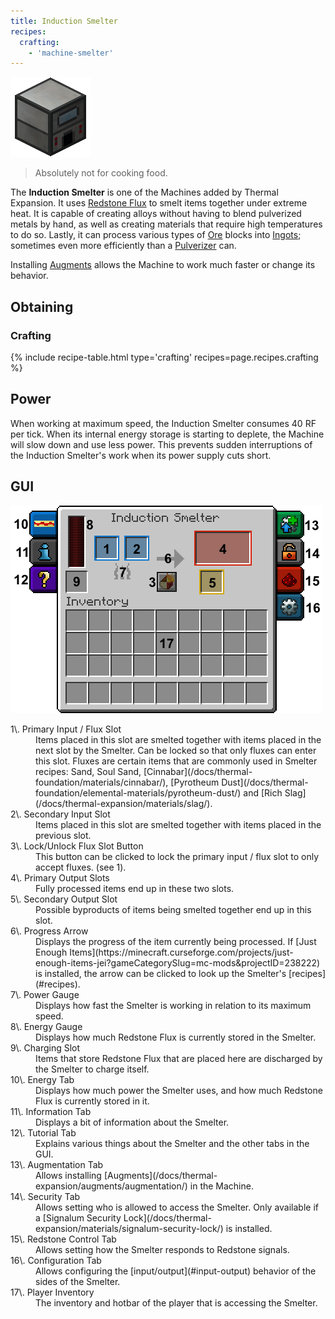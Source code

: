 ```yaml
--- 
title: Induction Smelter 
recipes: 
  crafting: 
    - 'machine-smelter'
--- 
```


![Induction Smelter](/assets/images/thermal-expansion/induction-smelter.png)

> Absolutely not for cooking food.

The **Induction Smelter** is one of the Machines added by Thermal Expansion. It uses [Redstone Flux](/docs/redstone-flux/) to smelt items together under extreme heat. It is capable of creating alloys without having to blend pulverized metals by hand, as well as creating materials that require high temperatures to do so. Lastly, it can process various types of [Ore](/docs/thermal-foundation/world-generation/ores/) blocks into [Ingots](/docs/thermal-foundation/materials/ingots/); sometimes even more efficiently than a [Pulverizer](/docs/thermal-expansion/machines/pulverizer/) can.

Installing [Augments](/docs/thermal-expansion/tiers-and-augments/augments/) allows the Machine to work much faster or change its behavior.

Obtaining
---------

### Crafting
{% include recipe-table.html type='crafting' recipes=page.recipes.crafting %}

## Power

When working at maximum speed, the Induction Smelter consumes 40 RF per tick. When its internal energy storage is starting to deplete, the Machine will slow down and use less power. This prevents sudden interruptions of the Induction Smelter's work when its power supply cuts short.

## GUI

![Induction Smelter GUI](/assets/images/thermal-expansion/induction-smelter-gui.png)

<dl class="uk-description-list-line">

<dt>1\. Primary Input / Flux Slot</dt>

<dd>Items placed in this slot are smelted together with items placed in the next slot by the Smelter. Can be locked so that only fluxes can enter this slot.  
Fluxes are certain items that are commonly used in Smelter recipes: Sand, Soul Sand, [Cinnabar](/docs/thermal-foundation/materials/cinnabar/), [Pyrotheum Dust](/docs/thermal-foundation/elemental-materials/pyrotheum-dust/) and [Rich Slag](/docs/thermal-expansion/materials/slag/).</dd>

<dt>2\. Secondary Input Slot</dt>

<dd>Items placed in this slot are smelted together with items placed in the previous slot.</dd>

<dt>3\. Lock/Unlock Flux Slot Button</dt>

<dd>This button can be clicked to lock the primary input / flux slot to only accept fluxes. (see 1).</dd>

<dt>4\. Primary Output Slots</dt>

<dd>Fully processed items end up in these two slots.</dd>

<dt>5\. Secondary Output Slot</dt>

<dd>Possible byproducts of items being smelted together end up in this slot.</dd>

<dt>6\. Progress Arrow</dt>

<dd>Displays the progress of the item currently being processed. If [Just Enough Items](https://minecraft.curseforge.com/projects/just-enough-items-jei?gameCategorySlug=mc-mods&projectID=238222) is installed, the arrow can be clicked to look up the Smelter's [recipes](#recipes).</dd>

<dt>7\. Power Gauge</dt>

<dd>Displays how fast the Smelter is working in relation to its maximum speed.</dd>

<dt>8\. Energy Gauge</dt>

<dd>Displays how much Redstone Flux is currently stored in the Smelter.</dd>

<dt>9\. Charging Slot</dt>

<dd>Items that store Redstone Flux that are placed here are discharged by the Smelter to charge itself.</dd>

<dt>10\. Energy Tab</dt>

<dd>Displays how much power the Smelter uses, and how much Redstone Flux is currently stored in it.</dd>

<dt>11\. Information Tab</dt>

<dd>Displays a bit of information about the Smelter.</dd>

<dt>12\. Tutorial Tab</dt>

<dd>Explains various things about the Smelter and the other tabs in the GUI.</dd>

<dt>13\. Augmentation Tab</dt>

<dd>Allows installing [Augments](/docs/thermal-expansion/augments/augmentation/) in the Machine.</dd>

<dt>14\. Security Tab</dt>

<dd>Allows setting who is allowed to access the Smelter. Only available if a [Signalum Security Lock](/docs/thermal-expansion/materials/signalum-security-lock/) is installed.</dd>

<dt>15\. Redstone Control Tab</dt>

<dd>Allows setting how the Smelter responds to Redstone signals.</dd>

<dt>16\. Configuration Tab</dt>

<dd>Allows configuring the [input/output](#input-output) behavior of the sides of the Smelter.</dd>

<dt>17\. Player Inventory</dt>

<dd>The inventory and hotbar of the player that is accessing the Smelter.</dd>

</dl>
